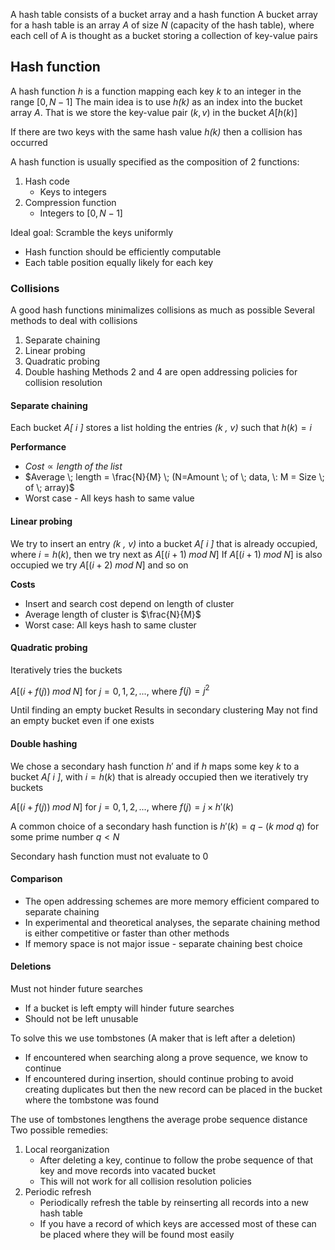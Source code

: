 A hash table consists of a bucket array and a hash function
A bucket array for a hash table is an array *A* of size *N* (capacity of the hash table), where each cell of A is thought as a bucket storing a collection of key-value pairs

## Hash function

A hash function *h* is a function mapping each key *k* to an integer in the range $[0, N-1]$
The main idea is to use *h(k)* as an index into the bucket array *A*. That is we store the key-value pair $(k, v)$ in the bucket $A[h(k)]$

If there are two keys with the same hash value *h(k)* then a collision has occurred

A hash function is usually specified as the composition of 2 functions:
1. Hash code
	- Keys to integers
2. Compression function
	- Integers to $[0, N-1]$

Ideal goal: Scramble the keys uniformly
- Hash function should be efficiently computable
- Each table position equally likely for each key

### Collisions
A good hash functions minimalizes collisions as much as possible
Several methods to deal with collisions
1. Separate chaining
2. Linear probing
3. Quadratic probing
4. Double hashing
Methods 2 and 4 are open addressing policies for collision resolution

#### Separate chaining
Each bucket *A[ i ]* stores a list holding the entries *(k , v)* such that $h(k) = i$

**Performance**
- $Cost \propto length \; of \; the \; list$
- $Average \; length = \frac{N}{M} \; (N=Amount \; of \; data, \: M = Size \; of \; array)$ 
- Worst case - All keys hash to same value

#### Linear probing
We try to insert an entry *(k , v)* into a bucket *A[ i ]* that is already occupied, where $i=h(k)$, then we try next as $A[(i+1) \; mod \; N]$
If $A[(i+1) \; mod \; N]$ is also occupied we try $A[(i+2) \; mod \; N]$ and so on

**Costs**
- Insert and search cost depend on length of cluster
- Average length of cluster is $\frac{N}{M}$
- Worst case: All keys hash to same cluster

#### Quadratic probing
Iteratively tries the buckets

$A[(i+f(j)) \; mod \; N]$ for $j=0,1,2, ...$, where $f(j)=j^2$

Until finding an empty bucket
Results in secondary clustering
May not find an empty bucket even if one exists

#### Double hashing
We chose a secondary hash function $h'$ and if *h* maps some key *k* to a bucket *A[ i ]*, with $i=h(k)$ that is already occupied then we iteratively try buckets

$A[(i+f(j)) \; mod \; N]$ for $j=0,1,2, ...$, where $f(j)=j \times h'(k)$

A common choice of a secondary hash function is
$h'(k) = q-(k \; mod \; q)$ for some prime number $q<N$

Secondary hash function must not evaluate to 0

#### Comparison
- The open addressing schemes are more memory efficient compared to separate chaining
- In experimental and theoretical analyses, the separate chaining method is either competitive or faster than other methods
- If memory space is not major issue - separate chaining best choice

#### Deletions
Must not hinder future searches 
- If a bucket is left empty will hinder future searches
- Should not be left unusable

To solve this we use tombstones (A maker that is left after a deletion)
- If encountered when searching along a prove sequence, we know to continue
- If encountered during insertion, should continue probing to avoid creating duplicates but then the new record can be placed in the bucket where the tombstone was found

The use of tombstones lengthens the average probe sequence distance
Two possible remedies:
1. Local reorganization
	- After deleting a key, continue to follow the probe sequence of that key and move records into vacated bucket
	- This will not work for all collision resolution policies
2. Periodic refresh 
	- Periodically refresh the table by reinserting all records into a new hash table
	- If you  have a record of which keys are accessed most of these can be placed where they will be found most easily


